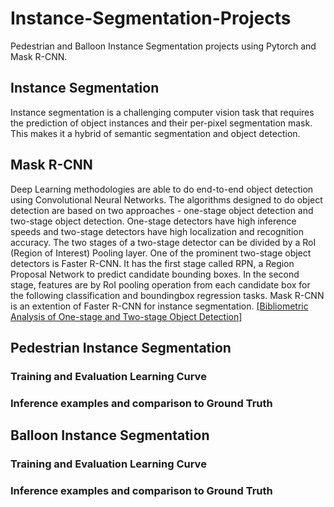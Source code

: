 # Instance-Segmentation-Projects
Pedestrian and Balloon Instance Segmentation projects using Pytorch and Mask R-CNN.

## Instance Segmentation
Instance segmentation is a challenging computer vision task that requires the prediction of object instances and their per-pixel segmentation mask. This makes it a hybrid of semantic segmentation and object detection.

## Mask R-CNN
Deep Learning methodologies are able to do end-to-end object detection using Convolutional Neural Networks. The algorithms designed to do object detection are based on two approaches - one-stage object detection and two-stage object detection. One-stage detectors have high inference speeds and two-stage detectors have high localization and recognition accuracy. The two stages of a two-stage detector can be divided by a RoI (Region of Interest) Pooling layer. One of the prominent two-stage object detectors is Faster R-CNN. It has the first stage called RPN, a Region Proposal Network to predict candidate bounding boxes. In the second stage, features are by RoI pooling operation from each candidate box for the following classification and boundingbox regression tasks. Mask R-CNN is an extention of Faster R-CNN for instance segmentation. 
[[Bibliometric Analysis of One-stage and Two-stage Object Detection]](https://digitalcommons.unl.edu/libphilprac/4910/)

## Pedestrian Instance Segmentation

### Training and Evaluation Learning Curve

### Inference examples and comparison to Ground Truth


## Balloon Instance Segmentation
### Training and Evaluation Learning Curve
### Inference examples and comparison to Ground Truth
